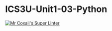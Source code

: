 # ICS3U-Unit1-03-Python

[![Mr Coxall's Super Linter](https://github.com/Kyanh-Pham/ICS3U-Unit1-03-Python/workflows/Mr%20Coxall's%20Super%20Linter/badge.svg)](https://github.com/Kyanh-Pham/ICS3U-Unit1-03-Python/actions/)
